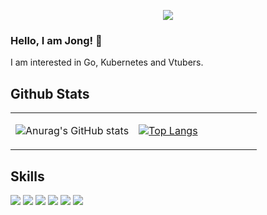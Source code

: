 <p align="center">
  <img src="https://capsule-render.vercel.app/api?type=waving&color=6495ED&height=300&section=header&text=Hello&fontSize=90&animation=fadeIn&fontAlignY=38&desc=World&descAlignY=51&descAlign=62" />
</p>

### Hello, I am Jong! 👋

I am interested in Go, Kubernetes and Vtubers.

## Github Stats
<table><tr><td valign="top" width="50%">

![Anurag's GitHub stats](https://github-readme-stats.vercel.app/api?username=gopher-bell&show_icons=true&theme=tokyonight)
  
</td><td valign="top" width="50%">

[![Top Langs](https://github-readme-stats.vercel.app/api/top-langs/?username=gopher-bell&layout=compact&theme=tokyonight)](https://github.com/anuraghazra/github-readme-stats)
  
</td></tr></table>

## Skills
<img src="https://img.shields.io/badge/Go-00ADD8?style=flat&logo=Go&logoColor=white"/> <img src="https://img.shields.io/badge/Kubernetes-326CE5?style=flat&logo=Kubernetes&logoColor=white"/> <img src="https://img.shields.io/badge/Docker-2496ED?style=flat-square&logo=Docker&logoColor=white"/> <img src="https://img.shields.io/badge/PostgreSQL-4169E1?style=flat-square&logo=PostgreSQL&logoColor=white"/> <img src="https://img.shields.io/badge/Apache%20Cassandra-1287B1?style=flat-square&logo=Apache%20Cassandra&logoColor=white"/> <img src="https://img.shields.io/badge/Google%20Cloud-4285F4?style=flat-square&logo=Google%20Cloud&logoColor=white"/> 


<!--
**gopher-bell/gopher-bell** is a ✨ _special_ ✨ repository because its `README.md` (this file) appears on your GitHub profile.

Here are some ideas to get you started:

- 🔭 I’m currently working on ...
- 🌱 I’m currently learning ...
- 👯 I’m looking to collaborate on ...
- 🤔 I’m looking for help with ...
- 💬 Ask me about ...
- 📫 How to reach me: ...
- 😄 Pronouns: ...
- ⚡ Fun fact: ...
-->
